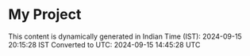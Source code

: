 # My Project

This content is dynamically generated in Indian Time (IST): 2024-09-15 20:15:28 IST
Converted to UTC: 2024-09-15 14:45:28 UTC
